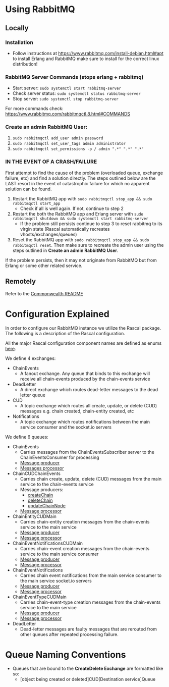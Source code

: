 # Using RabbitMQ
## Locally
### Installation
- Follow instructions at https://www.rabbitmq.com/install-debian.html#apt to install Erlang and RabbitMQ make sure to install for the correct linux distribution!

### RabbitMQ Server Commands (stops erlang + rabbitmq)
- Start server: `sudo systemctl start rabbitmq-server`
- Check server status: `sudo systemctl status rabbitmq-server`
- Stop server: `sudo systemctl stop rabbitmq-server`

For more commands check: https://www.rabbitmq.com/rabbitmqctl.8.html#COMMANDS

### Create an admin RabbitMQ User:
1. `sudo rabbitmqctl add_user admin password`
2. `sudo rabbitmqctl set_user_tags admin administrator`
3. `sudo rabbitmqctl set_permissions -p / admin ".*" ".*" ".*"`


### IN THE EVENT OF A CRASH/FAILURE
First attempt to find the cause of the problem (overloaded queue, exchange failure, etc) and find a solution directly. 
The steps outlined below are the LAST resort in the event of catastrophic failure for which no apparent solution can be found.
1. Restart the RabbitMQ app with `sudo rabbitmqctl stop_app && sudo rabbitmqctl start_app`
   - Check if all is well again. If not, continue to step 2
2. Restart the both the RabbitMQ app and Erlang server with `sudo rabbitmqctl shutdown && sudo systemctl start rabbitmq-server`
   - If the problem still persists continue to step 3 to reset rabbitmq to its virgin state (Rascal automatically recreates vhosts/exchanges/queues)
3. Reset the RabbitMQ app with `sudo rabbitmqctl stop_app && sudo rabbitmqctl reset`. Then make sure to recreate the admin user
using the steps outlined in **Create an admin RabbitMQ User**.
   
If the problem persists, then it may not originate from RabbitMQ but from Erlang or some other related service.

## Remotely
Refer to the [Commonwealth README](/packages/commonwealth/README.md)


# Configuration Explained
In order to configure our RabbitMQ instance we utilize the Rascal package. The following is a description of the Rascal
configuration.

All the major Rascal configuration component names are defined as enums [here](./types/index.ts).

We define 4 exchanges:
- ChainEvents
  - A fanout exchange. Any queue that binds to this exchange will receive all chain-events produced by the chain-events service
- DeadLetter
  - A direct exchange which routes dead-letter messages to the dead letter queue
- CUD
  - A topic exchange which routes all create, update, or delete (CUD) messages e.g. chain created, chain-entity created, etc
- Notifications
  - A topic exchange which routes notifications between the main service consumer and the socket.io servers

We define 6 queues:
- ChainEvents
  - Carries messages from the ChainEventsSubscriber server to the ChainEventsConsumer for processing
  - [Message producer](../../../chain-events/services/ChainEventsConsumer/ChainEventHandlers/rabbitMQ.ts)
  - [Messages processor](../../../chain-events/services/ChainEventsConsumer/MessageProcessors/ChainEventsQueue.ts)
- ChainCUDChainEvents
  - Carries chain create, update, delete (CUD) messages from the main service to the chain-events service
  - Message producers:
    - [createChain](../../../commonwealth/server/routes/createChain.ts)
    - [deleteChain](../../../commonwealth/server/routes/deleteChain.ts)
    - [updateChainNode](../../../commonwealth/server/routes/updateChainNode.ts)
  - [Message processor](../../../chain-events/services/ChainEventsConsumer/MessageProcessors/ChainCUDChainEventsQueue.ts)
- ChainEntityCUDMain
  - Carries chain-entity creation messages from the chain-events service to the main service
  - [Message producer](../../../chain-events/services/ChainEventsConsumer/ChainEventHandlers/entityArchival.ts)
  - [Message processor](../../../commonwealth/server/CommonwealthConsumer/messageProcessors/chainEntityCUDQueue.ts)
- ChainEventNotificationsCUDMain
  - Carries chain-event creation messages from the chain-events service to the main service consumer
  - [Message producer](../../../chain-events/services/ChainEventsConsumer/ChainEventHandlers/notification.ts)
  - [Message processor](../../../commonwealth/server/CommonwealthConsumer/messageProcessors/chainEventNotificationsCUDQueue.ts)
- ChainEventNotifications
  - Carries chain event notifications from the main service consumer to the main service socket.io servers
  - [Message producer](../../../commonwealth/server/CommonwealthConsumer/messageProcessors/chainEventNotificationsCUDQueue.ts)
  - [Message processor](../../../commonwealth/server/socket/index.ts)
- ChainEventTypeCUDMain
  - Carries chain-event-type creation messages from the chain-events service to the main service
  - [Message producer](../../../chain-events/services/ChainEventsConsumer/ChainEventHandlers/storage.ts)
  - [Message processor](../../../commonwealth/server/CommonwealthConsumer/messageProcessors/chainEventTypeCUDQueue.ts)
- DeadLetter
  - Dead-letter messages are faulty messages that are rerouted from other queues after repeated processing failure.

# Queue Naming Conventions
- Queues that are bound to the **CreateDelete Exchange** are formatted like so:
    - [object being created or deleted]CUD[Destination service]Queue


